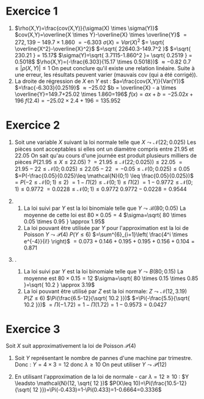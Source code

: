 # Exercice 1

1) $\rho(X,Y)=\frac{cov(X,Y)}{\sigma(X) \times \sigma(Y)}$
	$cov(X,Y)=\overline{X \times Y}-\overline{X} \times \overline{Y}$
	$= 272,139 - 149.7 \times 1.860$
	$=-6.303$
	$\sigma(X)=Var(X)^2$
	$= \sqrt{ \overline{X^2}-\overline{X}^2}$
	$=\sqrt{ 22640.3-149.7^2 }$
	$=\sqrt{ 230.21 } = 15.17$
	$\sigma(Y)=\sqrt{ 3.7115-1.860^2 }= \sqrt{ 0.2519 } = 0.5018$
	$\rho(X,Y)=(-\frac{6.303}{15.17 \times 0.5018})$
	$\approx-0.82$
	$0.7 \leq | \rho(X,Y) | \leq 1$
	On peut conclure qu'il existe une relation linéaire. Suite à une erreur, les résultats peuvent varier (mauvais cov (qui a été corrigé)).
2) La droite de régression de $X$ en $Y$ est :
	$a=\frac{cov(X,Y)}{Var(Y)}$
	$=\frac{-6.303}{0.2519}$
	$\approx-25.02$
	$b = \overline{X} - a \times \overline{Y}=149.7+25.02 \times 1.860=196$
	$f(x)=ax+b=-25.02x+196$
	$f(2.4)=-25.02 \times 2.4 + 196=135.952$

# Exercice 2

1) Soit une variable $X$ suivant la loi normale telle que $X \leadsto \mathcal{N}(22; 0.025)$
	Les pièces sont acceptables si elles ont un diamètre compris entre 21.95 et 22.05
	On sait qu'au cours d'une journée est produit plusieurs milliers de pièces
	$P(21.95 \leq X \leq 22.05)$ ?
	$=21.95 \leq \mathcal{N}(22;0.025)) \leq 22.05$
	$=21.95-22 \leq \mathcal{N}(0;0.025) \leq 22.05-22$
	$=-0.05 \leq \mathcal{N}(0;0.025) \leq 0.05$
	$=P(-\frac{0.05}{0.025}\leq \mathcal{N}(0;1) \leq \frac{0.05}{0.025})$
	$=P(-2 \leq \mathcal{N}(0;1) \leq 2)$
	$=1-\Pi(2)\leq \mathcal{N}(0;1) \leq \Pi(2)$
	$=1-0.9772 \leq \mathcal{N}(0;1) \leq 0.9772$
	$=0.0228\leq \mathcal{N}(0;1) \leq 0.9772$
	$0.9772-0.0228=0.9544$

2) 
	1) La loi suivi par $Y$ est la loi binomiale telle que $Y \leadsto \mathcal{B}(80;0.05)$
		La moyenne de cette loi est $80 \times 0.05=4$
		$\sigma=\sqrt{ 80 \times 0.05 \times 0.95 } \approx 1.95$
	2) La loi pouvant être utilisée par $Y$ pour l'approximation est la loi de Poisson
		$Y \leadsto \mathcal{P}(4)$
		$P(Y \leq 6)$
		$=\sum^{6}_{i=1}\left( \frac{4^i \times e^{-4}}{i!} \right)$
		$=0.073+0.146+0.195+0.195+0.156+0.104=0.871$
		
3) .
	1) La loi suivi par $Y$ est la loi binomiale telle que $Y \leadsto B(80;0.15)$
		La moyenne est $80 \times 0.15=12$
		$\sigma=\sqrt{ 80 \times 0.15 \times 0.85 }=\sqrt{ 10.2 } \approx 3.19$
	2) La loi pouvant être utilisé par $Z$ est la loi normale:
		$Z \leadsto \mathcal{N}(12, 3.19)$
		$P(Z \leq 6)$
		$\Pi(\frac{6.5-12}{\sqrt{ 10.2 }})$
		$=\Pi(-\frac{5.5}{\sqrt{ 10.2 }})$
		$=\Pi(-1.72)=1-\Pi(1.72)=1-0.9573=0.0427$

# Exercice 3

Soit $X$ suit approximativement la loi de Poisson $\mathcal{P}(4)$
1) Soit $Y$ représentant le nombre de pannes d'une machine par trimestre.
	Donc : $Y=4 \times 3=12$ donc $\lambda\geq10$
	On peut utiliser $Y \leadsto \mathcal{P}(12)$

2) En utilisant l'approximation de la loi de normale - car $\lambda=12\geq 10$ :
	$Y \leadsto \mathcal{N}(12, \sqrt{ 12 })$
	$P(X\leq 10)=\Pi(\frac{10.5-12}{\sqrt{ 12 }})=\Pi(-0.433)=1-\Pi(0.433)=1-0.6664=0.3336$